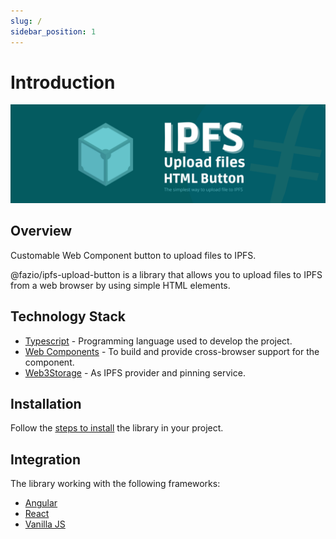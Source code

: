 ```yaml
---
slug: /
sidebar_position: 1
---
```


# Introduction

<img src="img/banner.png" />


## Overview

Customable Web Component button to upload files to IPFS.

@fazio/ipfs-upload-button is a library that allows you to upload files to IPFS from a web browser by using simple HTML elements.

## Technology Stack

  - [Typescript](https://www.typescriptlang.org/) - Programming language used to develop the project.
  - [Web Components](https://developer.mozilla.org/en-US/docs/Web/Web_Components) - To build and provide cross-browser support for the component.
  - [Web3Storage](https://web3.storage/) - As IPFS provider and pinning service.

    
## Installation 

Follow the [steps to install](./install) the library in your project.

## Integration

The library working with the following frameworks:

  - [Angular](/category/angular)
  - [React](/category/reactjs)
  - [Vanilla JS](/category/vanilla-javascript)